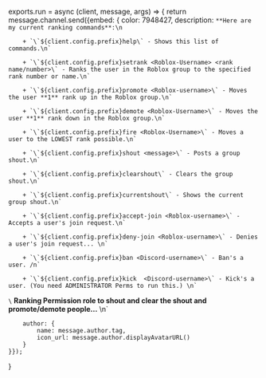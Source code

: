 
exports.run = async (client, message, args) => {
    return message.channel.send({embed: {
        color: 7948427, 
        description: `**Here are my current ranking commands**:\n`
        
        + `\`${client.config.prefix}help\` - Shows this list of commands.\n`
        
        + `\`${client.config.prefix}setrank <Roblox-Username> <rank name/number>\` - Ranks the user in the Roblox group to the specified rank number or name.\n`
        
        + `\`${client.config.prefix}promote <Roblox-username>\` - Moves the user **1** rank up in the Roblox group.\n`
        
        + `\`${client.config.prefix}demote <Roblox-Username>\` - Moves the user **1** rank down in the Roblox group.\n`
        
        + `\`${client.config.prefix}fire <Roblox-Username>\` - Moves a user to the LOWEST rank possible.\n`
        
        + `\`${client.config.prefix}shout <message>\` - Posts a group shout.\n`
        
        + `\`${client.config.prefix}clearshout\` - Clears the group shout.\n`
        
        + `\`${client.config.prefix}currentshout\` - Shows the current group shout.\n`
        
        + `\`${client.config.prefix}accept-join <Roblox-username>\` - Accepts a user's join request.\n`
        
        + `\`${client.config.prefix}deny-join <Roblox-username>\` - Denies a user's join request... \n`
        
        + `\`${client.config.prefix}ban <Discord-username>\` - Ban's a user. /n` 
        
        + `\`${client.config.prefix}kick  <Discord-username>\` - Kick's a user. (You need ADMINISTRATOR Perms to run this.) \n`
        
                                  
  `\` **Ranking Permission role to shout and clear the shout and promote/demote people...** \n` 
       
        author: {
            name: message.author.tag,
            icon_url: message.author.displayAvatarURL()
        }
    }});
}
